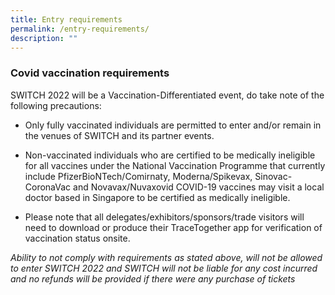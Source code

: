 ```yaml
---
title: Entry requirements
permalink: /entry-requirements/
description: ""
---
```

### Covid vaccination requirements
SWITCH 2022 will be a Vaccination-Differentiated event, do take note of the following precautions:

* Only fully vaccinated individuals are permitted to enter and/or remain in the venues of SWITCH and its partner events.
    
*   Non-vaccinated individuals who are certified to be medically ineligible for all vaccines under the National Vaccination Programme that currently include PfizerBioNTech/Comirnaty, Moderna/Spikevax, Sinovac-CoronaVac and Novavax/Nuvaxovid COVID-19 vaccines may visit a local doctor based in Singapore to be certified as medically ineligible.
    
*   Please note that all delegates/exhibitors/sponsors/trade visitors will need to download or produce their TraceTogether app for verification of vaccination status onsite.

*Ability to not comply with requirements as stated above, will not be allowed to enter SWITCH 2022 and SWITCH will not be liable for any cost incurred and no refunds will be provided if there were any purchase of tickets*